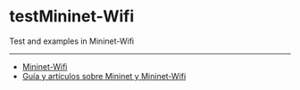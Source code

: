 # testMininet-Wifi

Test and examples in Mininet-Wifi

----

* [Mininet-Wifi](https://github.com/intrig-unicamp/mininet-wifi)
* [Guía y artículos sobre Mininet y Mininet-Wifi](www.brianlinkletter.com/tag/mininet/)

